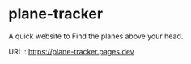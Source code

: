 # plane-tracker
A quick website to Find the planes above your head.

URL : https://plane-tracker.pages.dev
